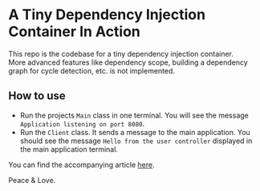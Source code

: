 # A Tiny Dependency Injection Container In Action
This repo is the codebase for a tiny dependency injection container.  
More advanced features like dependency scope, building a dependency graph for cycle detection, etc. is not implemented.

## How to use
- Run the projects `Main` class in one terminal. You will see the message `Application listening on port 8080`.
- Run the `Client` class. It sends a message to the main application. You should see the message `Hello from the user controller` displayed in the main application terminal.

You can find the accompanying article [here](['http:blog.yemi-adeoye.com/articles/dependedency-injection').  

Peace & Love.